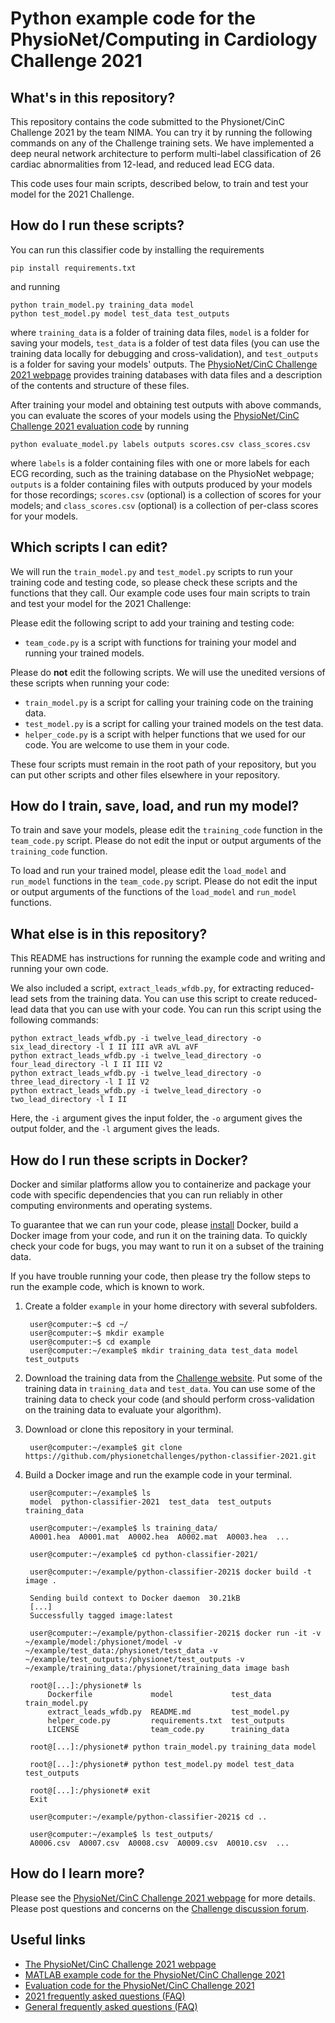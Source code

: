 # Python example code for the PhysioNet/Computing in Cardiology Challenge 2021

## What's in this repository?

This repository contains the code submitted to the Physionet/CinC Challenge 2021 by the team NIMA. You can try it by running the following commands on any of the Challenge training sets. We have implemented a deep neural network architecture to perform multi-label classification of 26 cardiac abnormalities from 12-lead, and reduced lead ECG data.

This code uses four main scripts, described below, to train and test your model for the 2021 Challenge.

## How do I run these scripts?

You can run this classifier code by installing the requirements

    pip install requirements.txt

and running

    python train_model.py training_data model
    python test_model.py model test_data test_outputs

where `training_data` is a folder of training data files, `model` is a folder for saving your models, `test_data` is a folder of test data files (you can use the training data locally for debugging and cross-validation), and `test_outputs` is a folder for saving your models' outputs. The [PhysioNet/CinC Challenge 2021 webpage](https://physionetchallenges.org/2021/) provides training databases with data files and a description of the contents and structure of these files.

After training your model and obtaining test outputs with above commands, you can evaluate the scores of your models using the [PhysioNet/CinC Challenge 2021 evaluation code](https://github.com/physionetchallenges/evaluation-2021) by running

    python evaluate_model.py labels outputs scores.csv class_scores.csv

where `labels` is a folder containing files with one or more labels for each ECG recording, such as the training database on the PhysioNet webpage; `outputs` is a folder containing files with outputs produced by your models for those recordings; `scores.csv` (optional) is a collection of scores for your models; and `class_scores.csv` (optional) is a collection of per-class scores for your models.

## Which scripts I can edit?

We will run the `train_model.py` and `test_model.py` scripts to run your training code and testing code, so please check these scripts and the functions that they call.
Our example code uses four main scripts to train and test your model for the 2021 Challenge:

Please edit the following script to add your training and testing code:

* `team_code.py` is a script with functions for training your model and running your trained models.

Please do **not** edit the following scripts. We will use the unedited versions of these scripts when running your code:

* `train_model.py` is a script for calling your training code on the training data.
* `test_model.py` is a script for calling your trained models on the test data.
* `helper_code.py` is a script with helper functions that we used for our code. You are welcome to use them in your code.

These four scripts must remain in the root path of your repository, but you can put other scripts and other files elsewhere in your repository.

## How do I train, save, load, and run my model?

To train and save your models, please edit the `training_code` function in the `team_code.py` script. Please do not edit the input or output arguments of the `training_code` function.

To load and run your trained model, please edit the `load_model` and `run_model` functions in the `team_code.py` script. Please do not edit the input or output arguments of the functions of the `load_model` and `run_model` functions.

## What else is in this repository?

This README has instructions for running the example code and writing and running your own code.

We also included a script, `extract_leads_wfdb.py`, for extracting reduced-lead sets from the training data. You can use this script to create reduced-lead data that you can use with your code. You can run this script using the following commands:

    python extract_leads_wfdb.py -i twelve_lead_directory -o six_lead_directory -l I II III aVR aVL aVF 
    python extract_leads_wfdb.py -i twelve_lead_directory -o four_lead_directory -l I II III V2
    python extract_leads_wfdb.py -i twelve_lead_directory -o three_lead_directory -l I II V2 
    python extract_leads_wfdb.py -i twelve_lead_directory -o two_lead_directory -l I II

Here, the `-i` argument gives the input folder, the `-o` argument gives the output folder, and the `-l` argument gives the leads.

## How do I run these scripts in Docker?

Docker and similar platforms allow you to containerize and package your code with specific dependencies that you can run reliably in other computing environments and operating systems.

To guarantee that we can run your code, please [install](https://docs.docker.com/get-docker/) Docker, build a Docker image from your code, and run it on the training data. To quickly check your code for bugs, you may want to run it on a subset of the training data.

If you have trouble running your code, then please try the follow steps to run the example code, which is known to work.

1. Create a folder `example` in your home directory with several subfolders.

        user@computer:~$ cd ~/
        user@computer:~$ mkdir example
        user@computer:~$ cd example
        user@computer:~/example$ mkdir training_data test_data model test_outputs

2. Download the training data from the [Challenge website](https://physionetchallenges.org/2021/#data-access). Put some of the training data in `training_data` and `test_data`. You can use some of the training data to check your code (and should perform cross-validation on the training data to evaluate your algorithm).

3. Download or clone this repository in your terminal.

        user@computer:~/example$ git clone https://github.com/physionetchallenges/python-classifier-2021.git

4. Build a Docker image and run the example code in your terminal.

        user@computer:~/example$ ls
        model  python-classifier-2021  test_data  test_outputs  training_data

        user@computer:~/example$ ls training_data/
        A0001.hea  A0001.mat  A0002.hea  A0002.mat  A0003.hea  ...

        user@computer:~/example$ cd python-classifier-2021/

        user@computer:~/example/python-classifier-2021$ docker build -t image .

        Sending build context to Docker daemon  30.21kB
        [...]
        Successfully tagged image:latest

        user@computer:~/example/python-classifier-2021$ docker run -it -v ~/example/model:/physionet/model -v ~/example/test_data:/physionet/test_data -v ~/example/test_outputs:/physionet/test_outputs -v ~/example/training_data:/physionet/training_data image bash

        root@[...]:/physionet# ls
            Dockerfile             model             test_data      train_model.py
            extract_leads_wfdb.py  README.md         test_model.py
            helper_code.py         requirements.txt  test_outputs
            LICENSE                team_code.py      training_data

        root@[...]:/physionet# python train_model.py training_data model

        root@[...]:/physionet# python test_model.py model test_data test_outputs

        root@[...]:/physionet# exit
        Exit

        user@computer:~/example/python-classifier-2021$ cd ..

        user@computer:~/example$ ls test_outputs/
        A0006.csv  A0007.csv  A0008.csv  A0009.csv  A0010.csv  ...

## How do I learn more?

Please see the [PhysioNet/CinC Challenge 2021 webpage](https://physionetchallenges.org/2021/) for more details. Please post questions and concerns on the [Challenge discussion forum](https://groups.google.com/forum/#!forum/physionet-challenges).

## Useful links

* [The PhysioNet/CinC Challenge 2021 webpage](https://physionetchallenges.org/2021/)
* [MATLAB example code for the PhysioNet/CinC Challenge 2021](https://github.com/physionetchallenges/matlab-classifier-2021)
* [Evaluation code for the PhysioNet/CinC Challenge 2021](https://github.com/physionetchallenges/evaluation-2021) 
* [2021 frequently asked questions (FAQ)](https://physionetchallenges.org/2021/faq/) 
* [General frequently asked questions (FAQ)](https://physionetchallenges.org/faq/) 

